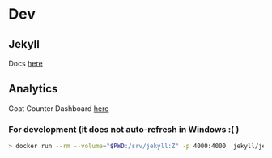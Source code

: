# Dev

## Jekyll

Docs [here](https://github.com/envygeeks/jekyll-docker/blob/master/README.md)

## Analytics

Goat Counter Dashboard [here](https://danibishop.goatcounter.com)

### For development (it does not auto-refresh in Windows :( )

```bash
> docker run --rm --volume="$PWD:/srv/jekyll:Z" -p 4000:4000  jekyll/jekyll:4.2.0 jekyll serve
```